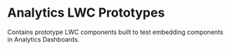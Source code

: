 # Analytics LWC Prototypes

Contains prototype LWC components built to test embedding components in Analytics Dashboards.  

